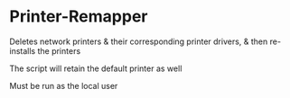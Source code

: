 # Printer-Remapper
Deletes network printers &amp; their corresponding printer drivers, &amp; then re-installs the printers

The script will retain the default printer as well

Must be run as the local user
